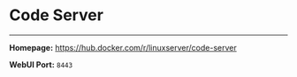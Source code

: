 # Code Server

---

**Homepage:** https://hub.docker.com/r/linuxserver/code-server

**WebUI Port:** `8443`